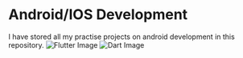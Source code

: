 # Android/IOS Development

I have stored all my practise projects on android development in this repository.
![Flutter Image](https://miro.medium.com/max/700/1*TkNd1PwwwdBi9Z3kdG5Hng.png)
![Dart Image](https://miro.medium.com/max/3532/1*oikrjJQi1b5JTpUM0LsQxw.png)
